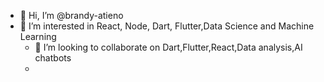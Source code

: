 - 👋 Hi, I’m @brandy-atieno
- 👀 I’m interested in React, Node, Dart, Flutter,Data Science and Machine Learning
  - 💞️ I’m looking to collaborate on Dart,Flutter,React,Data analysis,AI chatbots
  - 
  

<!---
brandy-atieno/brandy-atieno is a ✨ special ✨ repository because its `README.md` (this file) appears on your GitHub profile.
You can click the Preview link to take a look at your changes.
--->
